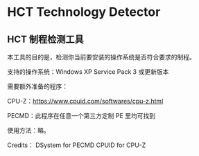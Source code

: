 # HCT Technology Detector
## HCT 制程检测工具

本工具的目的是，检测你当前要安装的操作系统是否符合要求的制程。


支持的操作系统：Windows XP Service Pack 3 或更新版本

需要额外准备的程序：

CPU-Z：https://www.cpuid.com/softwares/cpu-z.html

PECMD：此程序在任意一个第三方定制 PE 里均可找到


使用方法：略。


Credits：
DSystem for PECMD
CPUID for CPU-Z
